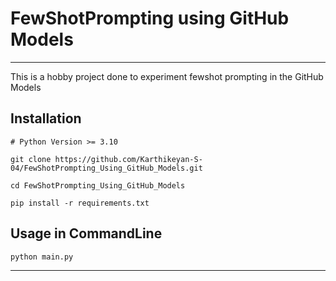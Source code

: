 # FewShotPrompting using GitHub Models

---

This is a hobby project done to experiment fewshot prompting in the GitHub Models

## Installation

```
# Python Version >= 3.10
```

```
git clone https://github.com/Karthikeyan-S-04/FewShotPrompting_Using_GitHub_Models.git

cd FewShotPrompting_Using_GitHub_Models
```
```
pip install -r requirements.txt
```

## Usage in CommandLine

```
python main.py
```

---